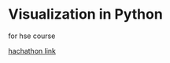 # Visualization in Python
for hse course

[hachathon link](https://colab.research.google.com/drive/1ocjmfbZBXgezdxVxJorggEY1qw8WiAEX?usp=sharing)
